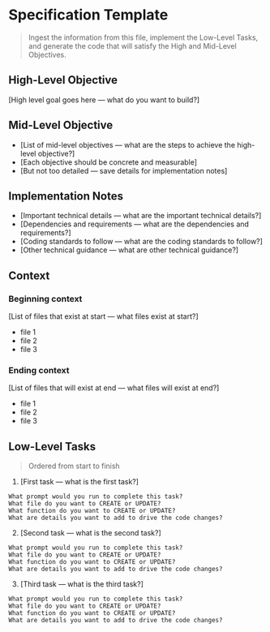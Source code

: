 # Specification Template

> Ingest the information from this file, implement the Low-Level Tasks, and generate the code that will satisfy the High and Mid-Level Objectives.

## High-Level Objective

[High level goal goes here — what do you want to build?]

## Mid-Level Objective

- [List of mid-level objectives — what are the steps to achieve the high-level objective?]
- [Each objective should be concrete and measurable]
- [But not too detailed — save details for implementation notes]

## Implementation Notes

- [Important technical details — what are the important technical details?]
- [Dependencies and requirements — what are the dependencies and requirements?]
- [Coding standards to follow — what are the coding standards to follow?]
- [Other technical guidance — what are other technical guidance?]

## Context

### Beginning context

[List of files that exist at start — what files exist at start?]
- file 1
- file 2 
- file 3

### Ending context

[List of files that will exist at end — what files will exist at end?]
- file 1
- file 2
- file 3

## Low-Level Tasks
> Ordered from start to finish

1. [First task — what is the first task?]
```claude
What prompt would you run to complete this task?
What file do you want to CREATE or UPDATE?
What function do you want to CREATE or UPDATE?
What are details you want to add to drive the code changes?
```

2. [Second task — what is the second task?]
```claude
What prompt would you run to complete this task?
What file do you want to CREATE or UPDATE?
What function do you want to CREATE or UPDATE?
What are details you want to add to drive the code changes?
```

3. [Third task — what is the third task?]
```claude
What prompt would you run to complete this task?
What file do you want to CREATE or UPDATE?
What function do you want to CREATE or UPDATE?
What are details you want to add to drive the code changes?
```